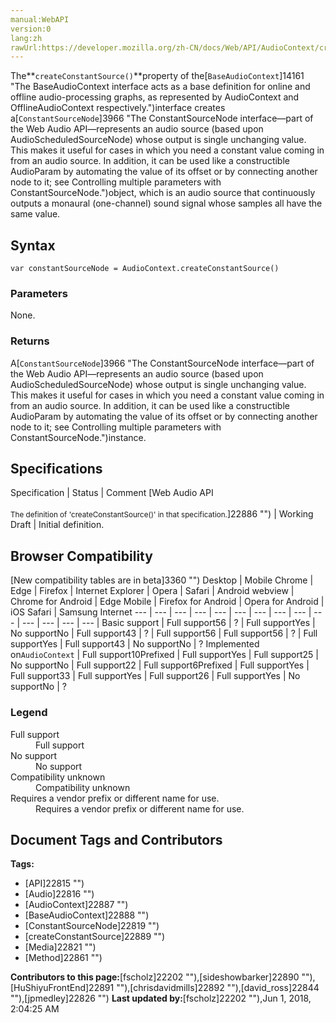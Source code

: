 ```yaml
---
manual:WebAPI
version:0
lang:zh
rawUrl:https://developer.mozilla.org/zh-CN/docs/Web/API/AudioContext/createConstantSource
---
```






The**`createConstantSource()`**property of the[`BaseAudioContext`]14161 "The BaseAudioContext interface acts as a base definition for online and offline audio-processing graphs, as represented by AudioContext and OfflineAudioContext respectively.")interface creates a[`ConstantSourceNode`]3966 "The ConstantSourceNode interface—part of the Web Audio API—represents an audio source (based upon AudioScheduledSourceNode) whose output is single unchanging value. This makes it useful for cases in which you need a constant value coming in from an audio source. In addition, it can be used like a constructible AudioParam by automating the value of its offset or by connecting another node to it; see Controlling multiple parameters with ConstantSourceNode.")object, which is an audio source that continuously outputs a monaural (one-channel) sound signal whose samples all have the same value.


## Syntax<a name="Syntax"></a>

```
var constantSourceNode = AudioContext.createConstantSource()
```

### Parameters<a name="Parameters"></a>


None.


### Returns<a name="Returns"></a>


A[`ConstantSourceNode`]3966 "The ConstantSourceNode interface—part of the Web Audio API—represents an audio source (based upon AudioScheduledSourceNode) whose output is single unchanging value. This makes it useful for cases in which you need a constant value coming in from an audio source. In addition, it can be used like a constructible AudioParam by automating the value of its offset or by connecting another node to it; see Controlling multiple parameters with ConstantSourceNode.")instance.


## Specifications<a name="Specifications"></a>
Specification | Status | Comment 
[Web Audio API<br></br><small>The definition of &#39;createConstantSource()&#39; in that specification.</small>]22886 "") | Working Draft | Initial definition. 


## Browser Compatibility<a name="Browser_Compatibility"></a>
[New compatibility tables are in beta<i></i>]3360 "")
<abbr>Desktop<i></i></abbr> | <abbr>Mobile<i></i></abbr> 
<abbr>Chrome<i></i></abbr> | <abbr>Edge<i></i></abbr> | <abbr>Firefox<i></i></abbr> | <abbr>Internet Explorer<i></i></abbr> | <abbr>Opera<i></i></abbr> | <abbr>Safari<i></i></abbr> | <abbr>Android webview<i></i></abbr> | <abbr>Chrome for Android<i></i></abbr> | <abbr>Edge Mobile<i></i></abbr> | <abbr>Firefox for Android<i></i></abbr> | <abbr>Opera for Android<i></i></abbr> | <abbr>iOS Safari<i></i></abbr> | <abbr>Samsung Internet<i></i></abbr> 
 ---  |  ---  |  ---  |  ---  |  ---  |  ---  |  ---  |  ---  |  ---  |  ---  |  ---  |  ---  |  ---  |  ---  | 
Basic support | <abbr>Full support</abbr>56 | <abbr>?</abbr> | <abbr>Full support</abbr>Yes | <abbr>No support</abbr>No | <abbr>Full support</abbr>43 | <abbr>?</abbr> | <abbr>Full support</abbr>56 | <abbr>Full support</abbr>56 | <abbr>?</abbr> | <abbr>Full support</abbr>Yes | <abbr>Full support</abbr>43 | <abbr>No support</abbr>No | <abbr>?</abbr> 
Implemented on`AudioContext` | <abbr>Full support</abbr>10<abbr>Prefixed<i></i></abbr> | <abbr>Full support</abbr>Yes | <abbr>Full support</abbr>25 | <abbr>No support</abbr>No | <abbr>Full support</abbr>22 | <abbr>Full support</abbr>6<abbr>Prefixed<i></i></abbr> | <abbr>Full support</abbr>Yes | <abbr>Full support</abbr>33 | <abbr>Full support</abbr>Yes | <abbr>Full support</abbr>26 | <abbr>Full support</abbr>Yes | <abbr>No support</abbr>No | <abbr>?</abbr> 


### Legend<a name="Legend"></a>
<dl><dt id=''><abbr>Full support</abbr></dt><dd>Full support</dd><dt id=''><abbr>No support</abbr></dt><dd>No support</dd><dt id=''><abbr>Compatibility unknown</abbr></dt><dd>Compatibility unknown</dd><dt id=''><abbr>Requires a vendor prefix or different name for use.<i></i></abbr></dt><dd>Requires a vendor prefix or different name for use.</dd></dl>




## Document Tags and Contributors
**Tags:**
* [API]22815 "")
* [Audio]22816 "")
* [AudioContext]22887 "")
* [BaseAudioContext]22888 "")
* [ConstantSourceNode]22819 "")
* [createConstantSource]22889 "")
* [Media]22821 "")
* [Method]22861 "")

**Contributors to this page:**[fscholz]22202 ""),[sideshowbarker]22890 ""),[HuShiyuFrontEnd]22891 ""),[chrisdavidmills]22892 ""),[david_ross]22844 ""),[jpmedley]22826 "")
**Last updated by:**[fscholz]22202 ""),<time>Jun 1, 2018, 2:04:25 AM</time>



